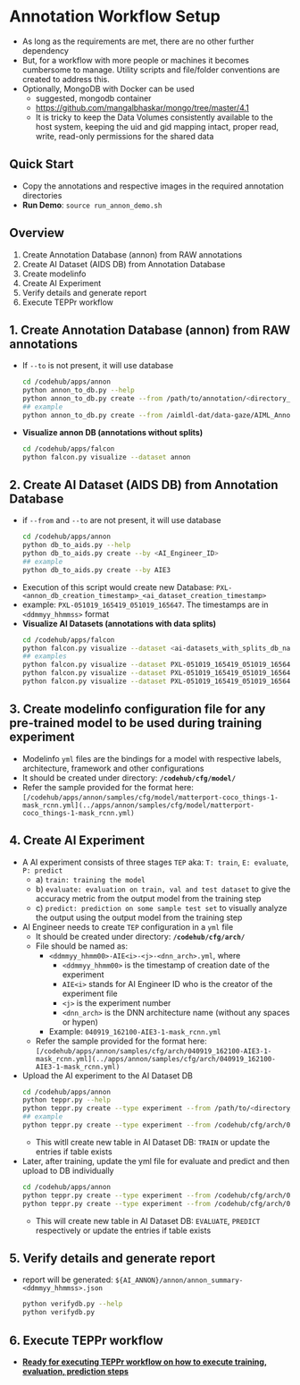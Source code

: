 # Annotation Workflow Setup

* As long as the requirements are met, there are no other further dependency
* But, for a workflow with more people or machines it becomes cumbersome to manage. Utility scripts and file/folder conventions are created to address this.
* Optionally, MongoDB with Docker can be used
  * suggested, mongodb container
  * https://github.com/mangalbhaskar/mongo/tree/master/4.1
  * It is tricky to keep the Data Volumes consistently available to the host system,  keeping the uid and gid mapping intact, proper read, write, read-only permissions for the shared data


## Quick Start

* Copy the annotations and respective images in the required annotation directories 
* **Run Demo**: `source run_annon_demo.sh`


## Overview

1. Create Annotation Database (annon) from RAW annotations
2. Create AI Dataset (AIDS DB) from Annotation Database
3. Create modelinfo
4. Create AI Experiment
5. Verify details and generate report
6. Execute TEPPr workflow


## 1. **Create Annotation Database (annon) from RAW annotations**

* If `--to` is not present, it will use database
  ```bash
  cd /codehub/apps/annon
  python annon_to_db.py --help
  python annon_to_db.py create --from /path/to/annotation/<directory_OR_annotation_json_file>
  ## example
  python annon_to_db.py create --from /aimldl-dat/data-gaze/AIML_Annotation/ods_merged_on_050719/annotations/
  ```
* **Visualize annon DB (annotations without splits)**
  ```bash
  cd /codehub/apps/falcon
  python falcon.py visualize --dataset annon
  ```

## 2. **Create AI Dataset (AIDS DB) from Annotation Database**

* if `--from` and `--to` are not present, it will use database
  ```bash
  cd /codehub/apps/annon
  python db_to_aids.py --help
  python db_to_aids.py create --by <AI_Engineer_ID>
  ## example
  python db_to_aids.py create --by AIE3
  ```
* Execution of this script would create new Database: `PXL-<annon_db_creation_timestamp>_<ai_dataset_creation_timestamp>`
* example: `PXL-051019_165419_051019_165647`. The timestamps are in `<ddmmyy_hhmmss>` format
* **Visualize AI Datasets (annotations with data splits)**
  ```bash
  cd /codehub/apps/falcon
  python falcon.py visualize --dataset <ai-datasets_with_splits_db_name> --on <train | test | val>
  ## examples
  python falcon.py visualize --dataset PXL-051019_165419_051019_165647 --on train
  python falcon.py visualize --dataset PXL-051019_165419_051019_165647 --on val
  python falcon.py visualize --dataset PXL-051019_165419_051019_165647 --on test
  ```


## 3. **Create modelinfo configuration file for any pre-trained model to be used during training experiment**

* Modelinfo `yml` files are the bindings for a model with respective labels, architecture, framework and other configurations
* It should be created under directory: **`/codehub/cfg/model/`**
* Refer the sample provided for the format here: `[/codehub/apps/annon/samples/cfg/model/matterport-coco_things-1-mask_rcnn.yml](../apps/annon/samples/cfg/model/matterport-coco_things-1-mask_rcnn.yml)`


## 4. **Create AI Experiment**

* A AI experiment consists of three stages `TEP` aka: `T: train`, `E: evaluate`, `P: predict` 
  * a) `train: training the model`
  * b) `evaluate: evaluation on train, val and test dataset` to give the accuracy metric from the output model from the training step
  * c) `predict: prediction on some sample test set` to visually analyze the output using the output model from the training step
* AI Engineer needs to create `TEP` configuration in a `yml` file
  * It should be created under directory: **`/codehub/cfg/arch/`**
  * File should be named as:
    * `<ddmmyy_hhmm00>-AIE<i>-<j>-<dnn_arch>.yml`, where
      * `<ddmmyy_hhmm00>` is the timestamp of creation date of the experiment
      * `AIE<i>` stands for AI Engineer ID who is the creator of the experiment file
      * `<j>` is the experiment number
      * `<dnn_arch>` is the DNN architecture name (without any spaces or hypen)
    * Example: `040919_162100-AIE3-1-mask_rcnn.yml`
  * Refer the sample provided for the format here: `[/codehub/apps/annon/samples/cfg/arch/040919_162100-AIE3-1-mask_rcnn.yml](../apps/annon/samples/cfg/arch/040919_162100-AIE3-1-mask_rcnn.yml)`
* Upload the AI experiment to the AI Dataset DB
  ```bash
  cd /codehub/apps/annon
  python teppr.py --help
  python teppr.py create --type experiment --from /path/to/<directory_or_yml_file> --to <ai_dataset__db_name> --exp <train | evaluate | predict>
  ## example
  python teppr.py create --type experiment --from /codehub/cfg/arch/040919_162100-AIE3-1-mask_rcnn.yml --to PXL-051019_165419_051019_165647 --exp train
  ```
  * This witll create new table in AI Dataset DB: `TRAIN` or update the entries if table exists
* Later, after training, update the yml file for evaluate and predict and then upload to DB individually
  ```bash
  cd /codehub/apps/annon
  python teppr.py create --type experiment --from /codehub/cfg/arch/040919_162100-AIE3-1-mask_rcnn.yml --to PXL-051019_165419_051019_165647 --exp evaluate
  python teppr.py create --type experiment --from /codehub/cfg/arch/040919_162100-AIE3-1-mask_rcnn.yml --to PXL-051019_165419_051019_165647 --exp predict
  ```
  * This will create new table in AI Dataset DB: `EVALUATE`, `PREDICT` respectively or update the entries if table exists


## 5. **Verify details and generate report**

* report will be generated: `${AI_ANNON}/annon/annon_summary-<ddmmyy_hhmmss>.json`
  ```bash
  python verifydb.py --help
  python verifydb.py
  ```


## 6. Execute TEPPr workflow

* **[Ready for executing TEPPr workflow on how to execute training, evaluation, prediction steps](how_to_run_teppr_workflow.md)**
